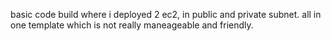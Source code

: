 basic code build where i deployed 2 ec2, in public and private subnet. all in one template which is not really maneageable and friendly.
